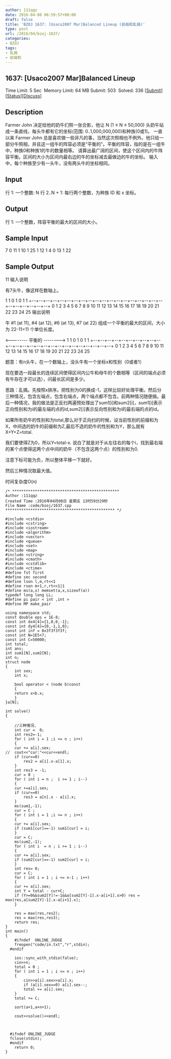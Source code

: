 ```yaml
---
author: 111qqz
date: 2016-04-08 06:59:57+00:00
draft: false
title: 'BZOJ 1637: [Usaco2007 Mar]Balanced Lineup (前缀和乱搞)'
type: post
url: /2016/04/bzoj-1637/
categories:
- BZOJ
tags:
- 乱搞
- 前缀和
---
```





## 1637: [Usaco2007 Mar]Balanced Lineup


Time Limit: 5 Sec  Memory Limit: 64 MB
Submit: 503  Solved: 336
[[Submit](http://www.lydsy.com/JudgeOnline/submitpage.php?id=1637)][[Status](http://www.lydsy.com/JudgeOnline/problemstatus.php?id=1637)][[Discuss](http://www.lydsy.com/JudgeOnline/bbs.php?id=1637)]


## Description






Farmer John 决定给他的奶牛们照一张合影，他让 N (1 ≤ N ≤ 50,000) 头奶牛站成一条直线，每头牛都有它的坐标(范围: 0..1,000,000,000)和种族(0或1)。 一直以来 Farmer John 总是喜欢做一些非凡的事，当然这次照相也不例外。他只给一部分牛照相，并且这一组牛的阵容必须是“平衡的”。平衡的阵容，指的是在一组牛中，种族0和种族1的牛的数量相等。 请算出最广阔的区间，使这个区间内的牛阵容平衡。区间的大小为区间内最右边的牛的坐标减去最做边的牛的坐标。 输入中，每个种族至少有一头牛，没有两头牛的坐标相同。






## Input






行 1: 一个整数: N 行 2..N + 1: 每行两个整数，为种族 ID 和 x 坐标。






## Output






行 1: 一个整数，阵容平衡的最大的区间的大小。






## Sample Input




7
0 11
1 10
1 25
1 12
1 4
0 13
1 22





## Sample Output




11
输入说明

有7头牛，像这样在数轴上。


1 1 0 1 0 1 1
+--+--+--+--+--+--+--+--+--+--+--+--+--+--+--+--+--+--+--+--+--+--+--+--+--+
0 1 2 3 4 5 6 7 8 9 10 11 12 13 14 15 16 17 18 19 20 21 22 23 24 25
输出说明

牛 #1 (at 11), #4 (at 12), #6 (at 13), #7 (at 22) 组成一个平衡的最大的区间，大小为 22-11=11 个单位长度。

<-------- 平衡的 -------->
1 1 0 1 0 1 1
+--+--+--+--+--+--+--+--+--+--+--+--+--+--+--+--+--+--+--+--+--+--+--+--+--+
0 1 2 3 4 5 6 7 8 9 10 11 12 13 14 15 16 17 18 19 20 21 22 23 24 25











题意：有n头牛，在一个数轴上，没头牛有一个坐标x和性别（0或者1）




现在要选一段最长的连续区间使得区间内公牛和母牛的个数相等（区间的端点必须有牛存在才可以选），问最长区间是多少。







思路：乱搞。先按照x排序。把性别为0的换成-1，这样比较好处理平衡。然后分三种情况，包含左端点，包含右端点，两个端点都不包含。前两种情况随便搞。最后一种情况，我的做法是正反扫两遍预处理出了sum1[i]和sum2[i]，sum1[i]表示正向性别和为i的最左端的点的id,sum2[i]表示反向性别和为i的最右端的点的id。




如果所有奶牛的性别和为total,那么对于正向扫的时候，设当前性别的前缀和为X，中间选的奶牛的前缀和为Z,最后不选的奶牛的性别和为Y，那么就有X+Y+Z=total.




我们要使得Z为0，所以Y=total-x. 说白了就是对于从左往右的每个i，找到最右端的某个点使得这两个点中间的奶牛（不包含这两个点）的性别和为0.




注意下标可能为负，所以整体平移一下就好。







然后三种情况取最大值。




时间复杂度O(n)









 

    
    /* ***********************************************
    Author :111qqz
    Created Time :2016年04月08日 星期五 13时59分29秒
    File Name :code/bzoj/1637.cpp
    ************************************************ */
    
    #include <cstdio>
    #include <cstring>
    #include <iostream>
    #include <algorithm>
    #include <vector>
    #include <queue>
    #include <set>
    #include <map>
    #include <string>
    #include <cmath>
    #include <cstdlib>
    #include <ctime>
    #define fst first
    #define sec second
    #define lson l,m,rt<<1
    #define rson m+1,r,rt<<1|1
    #define ms(a,x) memset(a,x,sizeof(a))
    typedef long long LL;
    #define pi pair < int ,int >
    #define MP make_pair
    
    using namespace std;
    const double eps = 1E-8;
    const int dx4[4]={1,0,0,-1};
    const int dy4[4]={0,-1,1,0};
    const int inf = 0x3f3f3f3f;
    const int N=1E5+7;
    const int C=50000;
    int total;
    int ans;
    int sum1[N],sum2[N];
    int n;
    struct node
    {
        int sex;
        int x;
    
        bool operator < (node b)const
        {
    	return x<b.x;
        }
    }a[N];
    
    int solve()
    {
    
        //三种情况，
        int cur =  0;
        int res2=-1;
        for ( int i = 1 ;i <= n ; i++) 
        {
    	cur += a[i].sex;
    //	cout<<"cur:"<<cur<<endl;
    	if (cur==0)
    	    res2 = a[i].x-a[1].x;
        }
        int res3 = -1;
        cur = 0 ;
        for ( int i = n ;  i >= 1 ; i--)
        {
    	cur +=a[i].sex;
    	if (cur==0)
    	    res3 = a[n].x - a[i].x;
        }
        ms(sum1,-1);
        cur = C ;
        for ( int i = 1 ;i <= n ; i++)
        {
    	cur += a[i].sex;
    	if (sum1[cur]==-1) sum1[cur] = i;
        }
        cur = C;
        ms(sum2,-1);
        for ( int i  = n ; i >= 1 ; i--)
        {
    	cur += a[i].sex;
    	if (sum2[cur]==-1) sum2[cur] = i;
        }
        int res= 0;
        cur = C;
        for ( int i = 1 ; i <= n-1 ; i++)
        {
    	cur += a[i].sex;
    	int Y = total - cur+C;
    	if (Y>=0&&sum2[Y]!=-1&&a[sum2[Y]-1].x-a[i+1].x>0) res = max(res,a[sum2[Y]-1].x-a[i+1].x);
        }
    
        res = max(res,res2);
        res = max(res,res3);
        return res;
    }
    int main()
    {
    	#ifndef  ONLINE_JUDGE 
    	freopen("code/in.txt","r",stdin);
      #endif
    
    	ios::sync_with_stdio(false);
    	cin>>n;
    	total = 0 ;
    	for ( int i = 1 ; i <= n ; i++)
    	{
    	    cin>>a[i].sex>>a[i].x;
    	    if (a[i].sex==0) a[i].sex--;
    	    total += a[i].sex;
    	}
    	total += C;
    
    	sort(a+1,a+n+1);
    
    	cout<<solve()<<endl;
    
    	
    
      #ifndef ONLINE_JUDGE  
      fclose(stdin);
      #endif
        return 0;
    }
    



